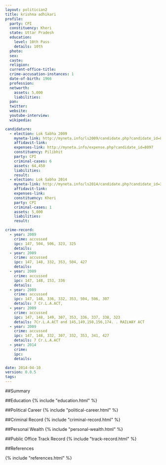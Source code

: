 ```yaml
---
layout: politician2
title: krishna adhikari
profile: 
  party: CPI
  constituency: Kheri
  state: Uttar Pradesh
  education: 
    level: 10th Pass
    details: 10th
  photo: 
  sex: 
  caste: 
  religion: 
  current-office-title: 
  crime-accusation-instances: 1
  date-of-birth: 1966
  profession: 
  networth: 
    assets: 5,000
    liabilities: 
  pan: 
  twitter: 
  website: 
  youtube-interview: 
  wikipedia: 

candidature: 
  - election: Lok Sabha 2009
    myneta-link: http://myneta.info/ls2009/candidate.php?candidate_id=8097
    affidavit-link: 
    expenses-link: http://myneta.info/expense.php?candidate_id=8097
    constituency: Pilibhit 
    party: CPI
    criminal-cases: 6
    assets: 64,450
    liabilities: 
    result:  
  - election: Lok Sabha 2014
    myneta-link: http://myneta.info/ls2014/candidate.php?candidate_id=3112
    affidavit-link: 
    expenses-link: 
    constituency: Kheri 
    party: CPI
    criminal-cases: 1
    assets: 5,000
    liabilities: 
    result:  

crime-record: 
  - year: 2009
    crime: accussed
    ipc: 147, 504, 506, 323, 325
    details:  
  - year: 2009
    crime: accussed
    ipc: 147, 148, 332, 353, 504, 427
    details:  
  - year: 2009
    crime: accussed
    ipc: 147, 148, 153, 336
    details:  
  - year: 2009
    crime: accussed
    ipc: 147, 148, 336, 332, 353, 504, 506, 307
    details: 7 Cr.L.A.ACT, 
  - year: 2009
    crime: accussed
    ipc: 147, 148, 149, 307, 353, 336, 337, 338, 323
    details: 7Cr.L.A.ACT and 145,149,150,156,174. . RAILWAY ACT 
  - year: 2009
    crime: accussed
    ipc: 147, 148, 332, 307, 332, 353, 341, 427
    details: 7 Cr.L.A.ACT 
  - year: 2014
    crime: 
    ipc: 
    details:  

date: 2014-04-10
version: 0.0.5
tags: 
---
```


##Summary


##Education
{% include "education.html" %}


##Political Career
{% include "political-career.html" %}


##Criminal Record
{% include "criminal-record.html" %}


##Personal Wealth
{% include "personal-wealth.html" %}


##Public Office Track Record
{% include "track-record.html" %}


##References


{% include "references.html" %}
